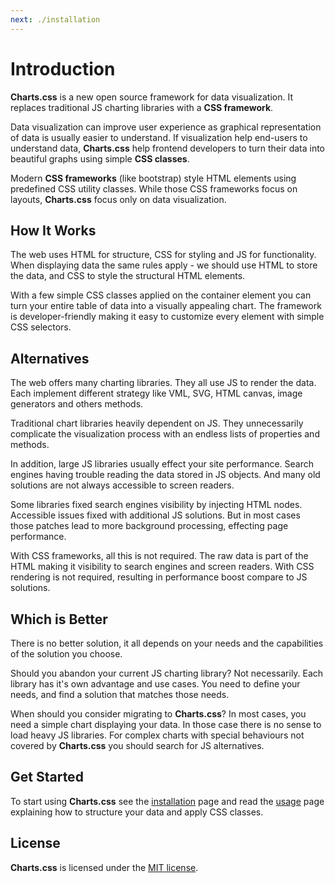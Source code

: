 ```yaml
---
next: ./installation
---
```


# Introduction

**Charts.css** is a new open source framework for data visualization. It replaces traditional JS charting libraries with a **CSS framework**.

Data visualization can improve user experience as graphical representation of data is usually easier to understand. If visualization help end-users to understand data, **Charts.css** help frontend developers to turn their data into beautiful graphs using simple **CSS classes**.

Modern **CSS frameworks** (like bootstrap) style HTML elements using predefined CSS utility classes. While those CSS frameworks focus on layouts, **Charts.css** focus only on data visualization.

## How It Works

The web uses HTML for structure, CSS for styling and JS for functionality. When displaying data the same rules apply - we should use HTML to store the data, and CSS to style the structural HTML elements.

With a few simple CSS classes applied on the container element you can turn your entire table of data into a visually appealing chart. The framework is developer-friendly making it easy to customize every element with simple CSS selectors.

## Alternatives

The web offers many charting libraries. They all use JS to render the data. Each implement different strategy like VML, SVG, HTML canvas, image generators and others methods.

Traditional chart libraries heavily dependent on JS. They unnecessarily complicate the visualization process with an endless lists of properties and methods.

In addition, large JS libraries usually effect your site performance. Search engines having trouble reading the data stored in JS objects. And many old solutions are not always accessible to screen readers.

Some libraries fixed search engines visibility by injecting HTML nodes. Accessible issues fixed with additional JS solutions. But in most cases those patches lead to more background processing, effecting page performance.

With CSS frameworks, all this is not required. The raw data is part of the HTML making it visibility to search engines and screen readers. With CSS rendering is not required, resulting in performance boost compare to JS solutions.

## Which is Better

There is no better solution, it all depends on your needs and the capabilities of the solution you choose.

Should you abandon your current JS charting library? Not necessarily. Each library has it's own advantage and use cases. You need to define your needs, and find a solution that matches those needs.

When should you consider migrating to **Charts.css**? In most cases, you need a simple chart displaying your data. In those case there is no sense to load heavy JS libraries. For complex charts with special behaviours not covered by **Charts.css** you should search for JS alternatives. 

## Get Started

To start using **Charts.css** see the [installation](/docs/installation/) page and read the [usage](/docs/usage/) page explaining how to structure your data and apply CSS classes.

## License

**Charts.css** is licensed under the [MIT license](https://opensource.org/licenses/MIT). 

